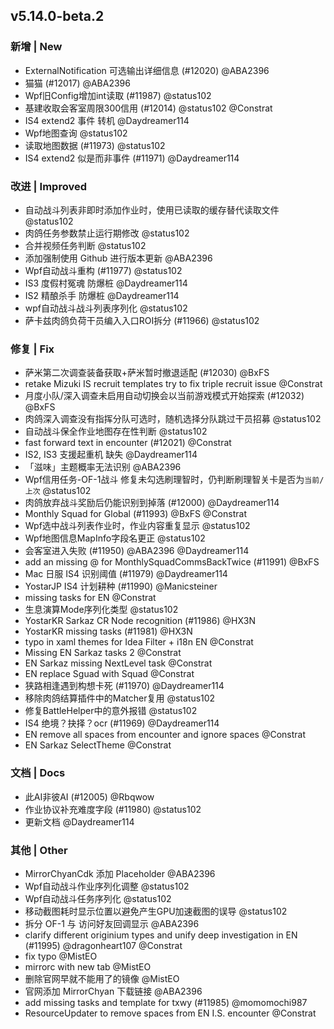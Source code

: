 ## v5.14.0-beta.2

### 新增 | New

* ExternalNotification 可选输出详细信息 (#12020) @ABA2396
* 猫猫 (#12017) @ABA2396
* Wpf旧Config增加int读取 (#11987) @status102
* 基建收取会客室周限300信用 (#12014) @status102 @Constrat
* IS4 extend2 事件 转机 @Daydreamer114
* Wpf地图查询 @status102
* 读取地图数据 (#11973) @status102
* IS4 extend2 似是而非事件 (#11971) @Daydreamer114

### 改进 | Improved

* 自动战斗列表非即时添加作业时，使用已读取的缓存替代读取文件 @status102
* 肉鸽任务参数禁止运行期修改 @status102
* 合并视频任务判断 @status102
* 添加强制使用 Github 进行版本更新 @ABA2396
* Wpf自动战斗重构 (#11977) @status102
* IS3 度假村冤魂 防爆桩 @Daydreamer114
* IS2 精酿杀手 防爆桩 @Daydreamer114
* wpf自动战斗战斗列表序列化 @status102
* 萨卡兹肉鸽负荷干员编入入口ROI拆分 (#11966) @status102

### 修复 | Fix

* 萨米第二次调查装备获取+萨米暂时撤退适配 (#12030) @BxFS
* retake Mizuki IS recruit templates try to fix triple recruit issue @Constrat
* 月度小队/深入调查未启用自动切换会以当前游戏模式开始探索 (#12032) @BxFS
* 肉鸽深入调查没有指挥分队可选时，随机选择分队跳过干员招募 @status102
* 自动战斗保全作业地图存在性判断 @status102
* fast forward text in encounter (#12021) @Constrat
* IS2, IS3 支援起重机 缺失 @Daydreamer114
* 「滋味」主题概率无法识别 @ABA2396
* Wpf信用任务-OF-1战斗 修复未勾选刷理智时，仍判断刷理智关卡是否为`当前/上次` @status102
* 肉鸽放弃战斗奖励后仍能识别到掉落 (#12000) @Daydreamer114
* Monthly Squad for Global (#11993) @BxFS @Constrat
* Wpf选中战斗列表作业时，作业内容重复显示 @status102
* Wpf地图信息MapInfo字段名更正 @status102
* 会客室进入失败 (#11950) @ABA2396 @Daydreamer114
* add an missing @ for MonthlySquadCommsBackTwice (#11991) @BxFS
* Mac 日服 IS4 识别阈值 (#11979) @Daydreamer114
* YostarJP IS4 计划耕种 (#11990) @Manicsteiner
* missing tasks for EN @Constrat
* 生息演算Mode序列化类型 @status102
* YostarKR Sarkaz CR Node recognition (#11986) @HX3N
* YostarKR missing tasks (#11981) @HX3N
* typo in xaml themes for Idea Filter + i18n EN @Constrat
* Missing EN Sarkaz tasks 2 @Constrat
* EN Sarkaz missing NextLevel task @Constrat
* EN replace Sguad with Squad @Constrat
* 狭路相逢遇到构想卡死 (#11970) @Daydreamer114
* 移除肉鸽结算插件中的Matcher复用 @status102
* 修复BattleHelper中的意外报错 @status102
* IS4 绝境？抉择？ocr (#11969) @Daydreamer114
* EN remove all spaces from encounter and ignore spaces @Constrat
* EN Sarkaz SelectTheme @Constrat

### 文档 | Docs

* 此AI非彼AI (#12005) @Rbqwow
* 作业协议补充难度字段 (#11980) @status102
* 更新文档 @Daydreamer114

### 其他 | Other

* MirrorChyanCdk 添加 Placeholder @ABA2396
* Wpf自动战斗作业序列化调整 @status102
* Wpf自动战斗任务序列化 @status102
* 移动截图耗时显示位置以避免产生GPU加速截图的误导 @status102
* 拆分 OF-1 与 访问好友回调显示 @ABA2396
* clarify different originium types and unify deep investigation in EN (#11995) @dragonheart107 @Constrat
* fix typo @MistEO
* mirrorc with new tab @MistEO
* 删除官网早就不能用了的镜像 @MistEO
* 官网添加 MirrorChyan 下载链接 @ABA2396
* add missing tasks and template for txwy (#11985) @momomochi987
* ResourceUpdater to remove spaces from EN I.S. encounter @Constrat
